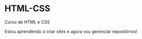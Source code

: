 # HTML-CSS
 Curso de HTML e CSS 

Estou aprendendo a criar sites e agora vou gerenciar repositórios!
